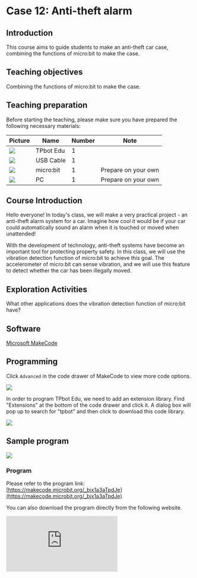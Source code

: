 ﻿---
sidebar_position: 12
sidebar_label: Anti-theft alarm
---

# Case 12: Anti-theft alarm

## Introduction

This course aims to guide students to make an anti-theft car case, combining the functions of micro:bit to make the case.

## Teaching objectives

Combining the functions of micro:bit to make the case.

## Teaching preparation

Before starting the teaching, please make sure you have prepared the following necessary materials:

| Picture | Name | Number | Note |
|---|---|---|---|
| ![](https://wiki-media-ef.oss-cn-hongkong.aliyuncs.com/docs/microbit/microbit-smart-car/microbit-tpbot-edu/TPBot_tianpeng_edu.png)| TPbot Edu | 1 |   |
| ![](https://wiki-media-ef.oss-cn-hongkong.aliyuncs.com/docs/microbit/interesting-case/cutebot-fun-football-game-kit/cases-libraries/images/USB-data-cable.png) | USB Cable | 1 |   |
| ![](https://wiki-media-ef.oss-cn-hongkong.aliyuncs.com/docs/microbit/interesting-case/cutebot-fun-football-game-kit/cases-libraries/images/microbit.png) | micro:bit | 1 | Prepare on your own |
| ![](https://wiki-media-ef.oss-cn-hongkong.aliyuncs.com/docs/microbit/interesting-case/cutebot-fun-football-game-kit/cases-libraries/images/pc.png) | PC | 1 | Prepare on your own |

## Course Introduction

Hello everyone! In today's class, we will make a very practical project - an anti-theft alarm system for a car. Imagine how cool it would be if your car could automatically sound an alarm when it is touched or moved when unattended!

With the development of technology, anti-theft systems have become an important tool for protecting property safety. In this class, we will use the vibration detection function of micro:bit to achieve this goal. The accelerometer of micro:bit can sense vibration, and we will use this feature to detect whether the car has been illegally moved.

## Exploration Activities

What other applications does the vibration detection function of micro:bit have?

## Software

[Microsoft MakeCode](https://makecode.microbit.org/#)

## Programming

Click `Advanced` in the code drawer of MakeCode to view more code options.

![](https://wiki-media-ef.oss-cn-hongkong.aliyuncs.com/docs/microbit/interesting-case/classroom-science-pack/images/classroom-science-pack-add-extensions-02.png)

In order to program TPbot Edu, we need to add an extension library. Find "Extensions" at the bottom of the code drawer and click it. A dialog box will pop up to search for "tpbot" and then click to download this code library.

![](https://wiki-media-ef.oss-cn-hongkong.aliyuncs.com/docs/microbit/microbit-smart-car/microbit-tpbot/images/TPBot_tianpeng_case_01_03.png)

## Sample program

![](https://wiki-media-ef.oss-cn-hongkong.aliyuncs.com/i18n/en/docusaurus-plugin-content-docs/current/microbit/microbit-smart-car/microbit-tpbot-edu/TPBot_tianpeng_edu_case_12_07.png)

### Program

Please refer to the program link: [https://makecode.microbit.org/_bjx1a3aTpdJe](https://makecode.microbit.org/_bjx1a3aTpdJe)

You can also download the program directly from the following website.

<div
    style={{
        position: 'relative',
        paddingBottom: '60%',
        overflow: 'hidden',
    }}
>
    <iframe
        src="https://makecode.microbit.org/_bjx1a3aTpdJe"
        frameborder="0"
        sandbox="allow-popups allow-forms allow-scripts allow-same-origin"
        style={{
            position: 'absolute',
            width: '100%',
            height: '100%',
        }}
    />
</div>


## Conclusion

When the car vibrates, it will automatically alarm.

## Extended Knowledge

**What other applications does the vibration detection function of micro:bit have? **

The vibration detection function of micro:bit is realized through its built-in three-axis acceleration sensor and can be applied to a variety of creative projects and educational activities. Here are some specific application examples:

1. Small production of sitting behavior training
The vibration detector made by micro:bit can remind people to sit civilized and keep a stable sitting posture. When human body vibration (such as shaking legs and shaking the body) is detected, micro:bit will change from a smiling face to a crying face and make a prompt sound.

2. Game watch
Using the vibration detection function of micro:bit, you can make a game watch, which can display patterns through key switches or vibrations, and play games with friends.

These applications show the diversity and practicality of micro:bit's vibration detection function, and they have broad application prospects in education, entertainment and daily applications. Through these projects, students and enthusiasts can learn the use of sensors, programming logic and the basics of electronic production.
